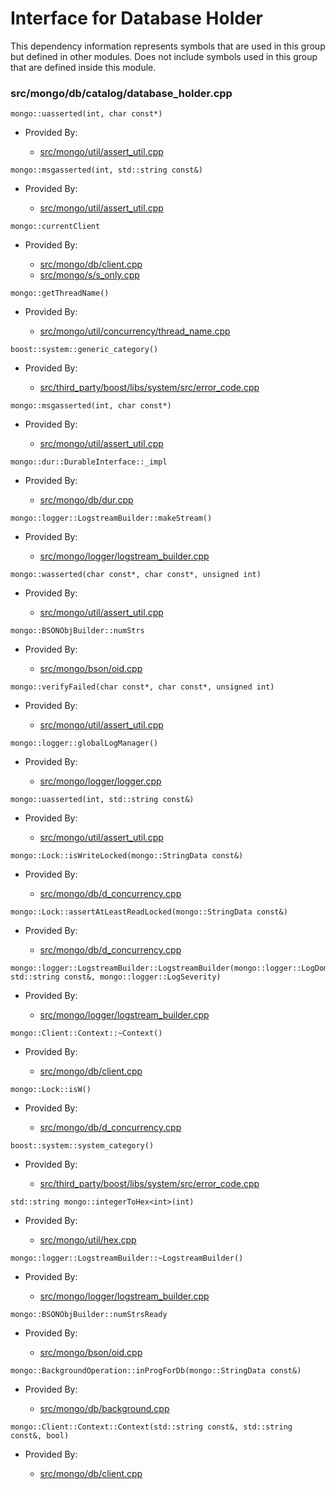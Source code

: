 
# Interface for Database Holder
This dependency information represents symbols that are used in this group but defined in other modules.  Does not include symbols used in this group that are defined inside this module.

### src/mongo/db/catalog/database\_holder.cpp

<div></div>

    mongo::uasserted(int, char const*)

- Provided By:

    - [src/mongo/util/assert\_util.cpp](../../../../utilities/utilities)

<div></div>

    mongo::msgasserted(int, std::string const&)

- Provided By:

    - [src/mongo/util/assert\_util.cpp](../../../../utilities/utilities)

<div></div>

    mongo::currentClient

- Provided By:

    - [src/mongo/db/client.cpp](../../../../queries/client\_and\_operation\_tracking)
    - [src/mongo/s/s\_only.cpp](../../../../queries/client\_and\_operation\_tracking)

<div></div>

    mongo::getThreadName()

- Provided By:

    - [src/mongo/util/concurrency/thread\_name.cpp](../../../../utilities/utilities)

<div></div>

    boost::system::generic_category()

- Provided By:

    - [src/third\_party/boost/libs/system/src/error\_code.cpp](../../../../third\_party/boost\_system)

<div></div>

    mongo::msgasserted(int, char const*)

- Provided By:

    - [src/mongo/util/assert\_util.cpp](../../../../utilities/utilities)

<div></div>

    mongo::dur::DurableInterface::_impl

- Provided By:

    - [src/mongo/db/dur.cpp](../../../../storage/journaling)

<div></div>

    mongo::logger::LogstreamBuilder::makeStream()

- Provided By:

    - [src/mongo/logger/logstream\_builder.cpp](../../../../process\_management/logging\_system)

<div></div>

    mongo::wasserted(char const*, char const*, unsigned int)

- Provided By:

    - [src/mongo/util/assert\_util.cpp](../../../../utilities/utilities)

<div></div>

    mongo::BSONObjBuilder::numStrs

- Provided By:

    - [src/mongo/bson/oid.cpp](../../../../bson/bson)

<div></div>

    mongo::verifyFailed(char const*, char const*, unsigned int)

- Provided By:

    - [src/mongo/util/assert\_util.cpp](../../../../utilities/utilities)

<div></div>

    mongo::logger::globalLogManager()

- Provided By:

    - [src/mongo/logger/logger.cpp](../../../../process\_management/logging\_system)

<div></div>

    mongo::uasserted(int, std::string const&)

- Provided By:

    - [src/mongo/util/assert\_util.cpp](../../../../utilities/utilities)

<div></div>

    mongo::Lock::isWriteLocked(mongo::StringData const&)

- Provided By:

    - [src/mongo/db/d\_concurrency.cpp](../../../../queries/concurrency)

<div></div>

    mongo::Lock::assertAtLeastReadLocked(mongo::StringData const&)

- Provided By:

    - [src/mongo/db/d\_concurrency.cpp](../../../../queries/concurrency)

<div></div>

    mongo::logger::LogstreamBuilder::LogstreamBuilder(mongo::logger::LogDomain<mongo::logger::MessageEventEphemeral>*, std::string const&, mongo::logger::LogSeverity)

- Provided By:

    - [src/mongo/logger/logstream\_builder.cpp](../../../../process\_management/logging\_system)

<div></div>

    mongo::Client::Context::~Context()

- Provided By:

    - [src/mongo/db/client.cpp](../../../../queries/client\_and\_operation\_tracking)

<div></div>

    mongo::Lock::isW()

- Provided By:

    - [src/mongo/db/d\_concurrency.cpp](../../../../queries/concurrency)

<div></div>

    boost::system::system_category()

- Provided By:

    - [src/third\_party/boost/libs/system/src/error\_code.cpp](../../../../third\_party/boost\_system)

<div></div>

    std::string mongo::integerToHex<int>(int)

- Provided By:

    - [src/mongo/util/hex.cpp](../../../../utilities/utilities)

<div></div>

    mongo::logger::LogstreamBuilder::~LogstreamBuilder()

- Provided By:

    - [src/mongo/logger/logstream\_builder.cpp](../../../../process\_management/logging\_system)

<div></div>

    mongo::BSONObjBuilder::numStrsReady

- Provided By:

    - [src/mongo/bson/oid.cpp](../../../../bson/bson)

<div></div>

    mongo::BackgroundOperation::inProgForDb(mongo::StringData const&)

- Provided By:

    - [src/mongo/db/background.cpp](../../../../utilities/utilities)

<div></div>

    mongo::Client::Context::Context(std::string const&, std::string const&, bool)

- Provided By:

    - [src/mongo/db/client.cpp](../../../../queries/client\_and\_operation\_tracking)
